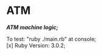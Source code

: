 # ATM

***ATM machine logic;*** <br/>

To test: "ruby ./main.rb" at console; <br/>
[x] Ruby Version: 3.0.2; <br/>
